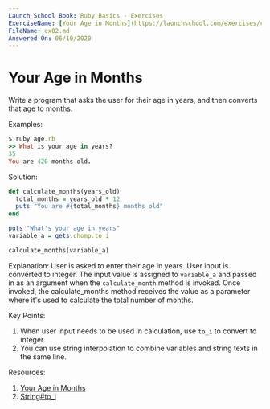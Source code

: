 ```yaml
---
Launch School Book: Ruby Basics - Exercises
ExerciseName: [Your Age in Months](https://launchschool.com/exercises/c21beca3)
FileName: ex02.md
Answered On: 06/10/2020
---
```


# Your Age in Months

Write a program that asks the user for their age in years, and then converts 
that age to months.

Examples:
```ruby
$ ruby age.rb
>> What is your age in years?
35
You are 420 months old.
```

Solution:
```ruby
def calculate_months(years_old)
  total_months = years_old * 12
  puts "You are #{total_months} months old"
end

puts "What's your age in years"
variable_a = gets.chomp.to_i

calculate_months(variable_a)
```

Explanation: 
User is asked to enter their age in years. User input is converted to integer. 
The input value is assigned to `variable_a` and passed in as an argument when 
the `calculate_month` method is invoked. Once invoked, the calculate_months method
receives the value as a parameter where it's used to calculate the total number
of months.

Key Points:
1. When user input needs to be used in calculation, use `to_i` to convert to integer.
2. You can use string interpolation to combine variables and string texts in the 
same line.

Resources:
1. [Your Age in Months](https://launchschool.com/exercises/c21beca3)
2. [String#to_i](https://ruby-doc.org/core-2.4.1/String.html#method-i-to_i)
